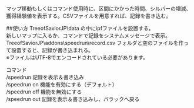 ﻿マップ移動もしくはコマンド使用時に、区間にかかった時間、シルバーの増減、獲得経験値を表示する。CSVファイルを用意すれば、記録を書き込む。

##使い方
TreeofSaviorJP\data の中にipfファイルを設置する。  
新しいマップに入るか、コマンドで記録をシステムメッセージで表示。  
TreeofSaviorJP\\addons\\speedrun\\record.csv フォルダと空のファイルを作って設置すると、記録が書き込まれる。  
※ファイルはUTF-8でエンコードされている必要があります。  
  
コマンド  
/speedrun      記録を表示＆書き込み  
/speedrun on   機能を有効にする（デフォルト）  
/speedrun off  機能を無効にする  
/speedrun out  記録を表示＆書き込みし、バラックへ戻る  